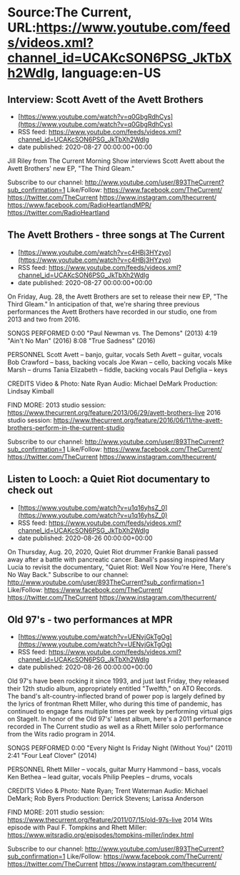 # Source:The Current, URL:https://www.youtube.com/feeds/videos.xml?channel_id=UCAKcSON6PSG_JkTbXh2WdIg, language:en-US

## Interview: Scott Avett of the Avett Brothers
 - [https://www.youtube.com/watch?v=q0GbgRdhCys](https://www.youtube.com/watch?v=q0GbgRdhCys)
 - RSS feed: https://www.youtube.com/feeds/videos.xml?channel_id=UCAKcSON6PSG_JkTbXh2WdIg
 - date published: 2020-08-27 00:00:00+00:00

Jill Riley from The Current Morning Show interviews Scott Avett about the Avett Brothers' new EP, "The Third Gleam."

Subscribe to our channel:
http://www.youtube.com/user/893TheCurrent?sub_confirmation=1
Like/Follow:
https://www.facebook.com/TheCurrent/
https://twitter.com/TheCurrent
https://www.instagram.com/thecurrent/
https://www.facebook.com/RadioHeartlandMPR/
https://twitter.com/RadioHeartland

## The Avett Brothers - three songs at The Current
 - [https://www.youtube.com/watch?v=c4HBj3HYzyo](https://www.youtube.com/watch?v=c4HBj3HYzyo)
 - RSS feed: https://www.youtube.com/feeds/videos.xml?channel_id=UCAKcSON6PSG_JkTbXh2WdIg
 - date published: 2020-08-27 00:00:00+00:00

On Friday, Aug. 28, the Avett Brothers are set to release their new EP, "The Third Gleam." In anticipation of that, we're sharing three previous performances the Avett Brothers have recorded in our studio, one from 2013 and two from 2016.

SONGS PERFORMED
0:00 "Paul Newman vs. The Demons" (2013)
4:19 "Ain't No Man" (2016)
8:08 "True Sadness" (2016)

PERSONNEL
Scott Avett – banjo, guitar, vocals
Seth Avett – guitar, vocals
Bob Crawford – bass, backing vocals
Joe Kwan – cello, backing vocals
Mike Marsh – drums 
Tania Elizabeth – fiddle, backing vocals
Paul Defiglia – keys 

CREDITS
Video & Photo: Nate Ryan
Audio: Michael DeMark
Production: Lindsay Kimball

FIND MORE:
2013 studio session: https://www.thecurrent.org/feature/2013/06/29/avett-brothers-live
2016 studio session: https://www.thecurrent.org/feature/2016/06/11/the-avett-brothers-perform-in-the-current-studio

Subscribe to our channel:
http://www.youtube.com/user/893TheCurrent?sub_confirmation=1
Like/Follow:
https://www.facebook.com/TheCurrent/
https://twitter.com/TheCurrent
https://www.instagram.com/thecurrent/

## Listen to Looch: a Quiet Riot documentary to check out
 - [https://www.youtube.com/watch?v=u1q16yhsZ_0](https://www.youtube.com/watch?v=u1q16yhsZ_0)
 - RSS feed: https://www.youtube.com/feeds/videos.xml?channel_id=UCAKcSON6PSG_JkTbXh2WdIg
 - date published: 2020-08-26 00:00:00+00:00

On Thursday, Aug. 20, 2020, Quiet Riot drummer Frankie Banali passed away after a battle with pancreatic cancer. Banali's passing inspired Mary Lucia to revisit the documentary, "Quiet Riot: Well Now You're Here, There's No Way Back."
Subscribe to our channel:
http://www.youtube.com/user/893TheCurrent?sub_confirmation=1
Like/Follow:
https://www.facebook.com/TheCurrent/
https://twitter.com/TheCurrent
https://www.instagram.com/thecurrent/

## Old 97's - two performances at MPR
 - [https://www.youtube.com/watch?v=UENvjGkTgOg](https://www.youtube.com/watch?v=UENvjGkTgOg)
 - RSS feed: https://www.youtube.com/feeds/videos.xml?channel_id=UCAKcSON6PSG_JkTbXh2WdIg
 - date published: 2020-08-26 00:00:00+00:00

Old 97's have been rocking it since 1993, and just last Friday, they released their 12th studio album, appropriately entitled "Twelfth," on ATO Records. The band's alt-country-inflected brand of power pop is largely defined by the lyrics of frontman Rhett Miller, who during this time of pandemic, has continued to engage fans multiple times per week by performing virtual gigs on StageIt. In honor of the Old 97's' latest album, here's a 2011 performance recorded in The Current studio as well as a Rhett Miller solo performance from the Wits radio program in 2014.

SONGS PERFORMED
0:00 "Every Night Is Friday Night (Without You)" (2011)
2:41 "Four Leaf Clover" (2014)

PERSONNEL
Rhett Miller – vocals, guitar
Murry Hammond – bass, vocals
Ken Bethea – lead guitar, vocals 
Philip Peeples – drums, vocals 

CREDITS
Video & Photo: Nate Ryan; Trent Waterman
Audio: Michael DeMark; Rob Byers
Production: Derrick Stevens; Larissa Anderson

FIND MORE:
2011 studio session: https://www.thecurrent.org/feature/2011/07/15/old-97s-live
2014 Wits episode with Paul F. Tompkins and Rhett Miller: https://www.witsradio.org/episodes/tompkins-miller/index.html

Subscribe to our channel:
http://www.youtube.com/user/893TheCurrent?sub_confirmation=1
Like/Follow:
https://www.facebook.com/TheCurrent/
https://twitter.com/TheCurrent
https://www.instagram.com/thecurrent/

